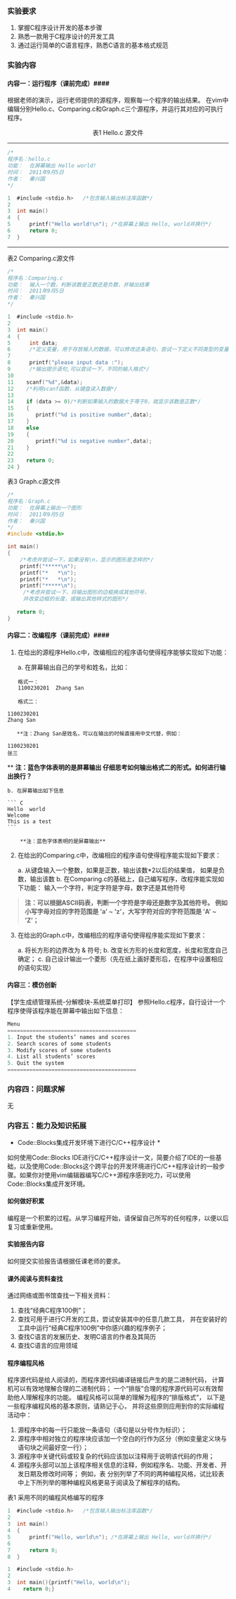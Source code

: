 ### 实验要求 ###
1. 掌握C程序设计开发的基本步骤
2. 熟悉一款用于C程序设计的开发工具
3. 通过运行简单的C语言程序，熟悉C语言的基本格式规范

### 实验内容 ###
#### 内容一：运行程序（课前完成）####

根据老师的演示，运行老师提供的源程序，观察每一个程序的输出结果。
在vim中编辑分别Hello.c、Comparing.c和Graph.c三个源程序，并运行其对应的可执行程序。

<center>表1 Hello.c 源文件</center>

-----

``` C
/*
程序名：hello.c
功能：  在屏幕输出 Hello world!
时间：  2011年9月5日
作者：  秦兴国
*/

1  #include <stdio.h>   /*包含输入输出标注库函数*/
2  
3  int main()
4  {
5      printf("Hello world!\n"); /*在屏幕上输出 Hello, world并换行*/
6      return 0;
7  }
```

----------

表2 Comparing.c源文件

``` C
/*
程序名：Comparing.c
功能：  输入一个数，判断该数是正数还是负数，并输出结果
时间：  2011年9月5日
作者：  秦兴国
*/

1  #include <stdio.h>
2  
3  int main()
4  {
5      int data;
6      /*定义变量，用于存放输入的数据，可以修改这条语句，尝试一下定义不同类型的变量*/
7      
8      printf("please input data :");
9      /*输出提示语句,可以尝试一下，不同的输入格式*/
10      
11    scanf("%d",&data);
12    /*利用scanf函数，从键盘读入数据*/
13    
14    if (data >= 0)/*判断如果输入的数据大于等于0，就显示该数是正数*/
15    {
16       printf("%d is positive number",data);
17    }
18    else
19    {
20       printf("%d is negative number",data);
21    }
22    
23    return 0;
24 }
```

表3 Graph.c源文件

``` C
/*
程序名：Graph.c 
功能：  在屏幕上输出一个图形
时间：  2011年9月5日
作者：  秦兴国
*/
#include <stdio.h>

int main()
{
    /*考虑并尝试一下，如果没有\n，显示的图形是怎样的*/
    printf("*****\n");    
    printf("*   *\n");
    printf("*   *\n");
    printf("*****\n");
     /*考虑并尝试一下，将输出图形的边框换成其他符号，
     并改变边框的长度，或输出其他样式的图形*/
            
   return 0;
}
```

#### 内容二：改编程序（课前完成）####

1. 在给出的源程序Hello.c中，改编相应的程序语句使得程序能够实现如下功能：

    a. 在屏幕输出自己的学号和姓名，比如：

       格式一：
       1100230201  Zhang San

       格式二：
```
1100230201
Zhang San
```

       **注：Zhang San是姓名，可以在输出的时候直接用中文代替，例如：
```
1100230201
张三
```
**
       **注：蓝色字体表明的是屏幕输出
       仔细思考如何输出格式二的形式。如何进行输出换行？**

    b. 在屏幕输出如下信息

    ``` C
    Hello  world
    Welcome
    This is a test
    ```

        **注：蓝色字体表明的是屏幕输出**

2. 在给出的Comparing.c中，改编相应的程序语句使得程序能实现如下要求：

    a. 从键盘输入一个整数，如果是正数，输出该数*2以后的结果值，
       如果是负数，输出该数
    b. 在Comparing.c的基础上，自己编写程序，改程序能实现如下功能：
       输入一个字符，判定字符是字母，数字还是其他符号

> **注：可以根据ASCII码表，判断一个字符是字母还是数字及其他符号。**
> **例如小写字母对应的字符范围是 ’a’ ~ ’z’，大写字符对应的字符范围是 ’A’ ~ ’Z’；**

3. 在给出的Graph.c中，改编相应的程序语句使得程序能实现如下要求：

    a. 将长方形的边界改为 & 符号; 
    b. 改变长方形的长度和宽度，长度和宽度自己确定；
    c. 自己设计输出一个菱形（先在纸上画好菱形后，在程序中设置相应的语句实现）

#### 内容三：模仿创新 ####

【学生成绩管理系统-分解模块-系统菜单打印】
参照Hello.c程序，自行设计一个程序使得该程序能在屏幕中输出如下信息：

``` C
Menu
=========================================
1. Input the students’ names and scores
2. Search scores of some students
3. Modify scores of some students
4. List all students’ scores
5. Quit the system
=========================================
```

### 内容四：问题求解 ###
无

### 内容五：能力及知识拓展 ###

* Code::Blocks集成开发环境下进行C/C++程序设计 *

如何使用Code::Blocks IDE进行C/C++程序设计一文，简要介绍了IDE的一些基础，以及使用Code::Blocks这个跨平台的开发环境进行C/C++程序设计的一般步骤。如果你对使用vim编辑器编写C/C++源程序感到吃力，可以使用Code::Blocks集成开发环境。

#### 如何做好积累 ####
编程是一个积累的过程。从学习编程开始，请保留自己所写的任何程序，以便以后复习或重新使用。

#### 实验报告内容 ####
如何提交实验报告请根据任课老师的要求。

#### 课外阅读与资料查找 ####
通过网络或图书馆查找一下相关资料：

1. 查找“经典C程序100例”；
2. 查找可用于进行C开发的工具，尝试安装其中的任意几款工具，
   并在安装好的工具中运行“经典C程序100例”中你感兴趣的程序例子；
3. 查找C语言的发展历史、发明C语言的作者及其简历
4. 查找C语言的应用领域

#### 程序编程风格 ####

程序源代码是给人阅读的，而程序源代码编译链接后产生的是二进制代码，
计算机可以有效地理解合理的二进制代码；
一个“排版”合理的程序源代码可以有效帮助他人理解程序的功能。
编程风格可以简单的理解为程序的“排版格式”，
以下是一些程序编程风格的基本原则，请熟记于心，
并将这些原则应用到你的实际编程活动中：

1. 源程序中的每一行只能放一条语句（语句是以分号作为标识）；
2. 源程序中相对独立的程序块应该加一个空白的行作为区分（例如变量定义块与语句块之间最好空一行）；
3. 源程序中关键代码或较复杂的代码应该加以注释用于说明该代码的作用；
4. 源程序头部可以加上该程序相关信息的注释，例如程序名、功能、开发者、开发日期及修改时间等；
例如，表 分别列举了不同的两种编程风格，试比较表中上下所列举的哪种编程风格更易于阅读及了解程序的结构。

表1 采用不同的编程风格编写的程序

``` C
1  #include <stdio.h>   /*包含输入输出标注库函数*/
2 
3  int main()
4  {
5      printf("Hello, world\n"); /*在屏幕上输出 Hello, world并换行*/
6 
7      return 0;
8  }
```

``` C
1  #include <stdio.h>
2
3  int main(){printf("Hello, world\n");
4    return 0;}
```
